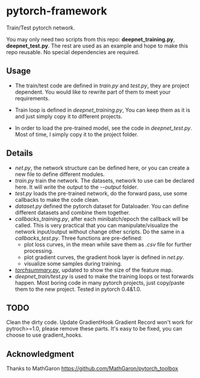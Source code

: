 # pytorch-framework
Train/Test pytorch network.

You may only need two scripts from this repo: **deepnet_training.py**, **deepnet_test.py**.
The rest are used as an example and hope to make this repo reusable. No special dependencies are required.


## Usage
- The train/test code are defined in *train.py* and *test.py*, they are project dependent. You would like to rewrite part of them to meet your requirements.

- Train loop is defined in *deepnet_training.py*, You can keep them as it is and just simply copy it to different projects.

- In order to load the pre-trained model, see the code in *deepnet_test.py*. Most of time, I simply copy it to the project folder.

## Details
- *net.py*, the network structure can be defined here, or you can create a new file to define different modules.
- *train.py* train the network. The datasets, network to use can be declared here. It will write the output to the *--output* folder.
- *test.py* loads the pre-trained network, do the forward pass, use some callbacks to make the code clean.
- *dataset.py* defined the pytorch dataset for Dataloader. You can define different datasets and combine them together.
- *callbacks_training.py*, after each minibatch/epoch the callback will be called. This is very practical that you can manipulate/visualize the network input/output without change other scripts. Do the same in a *callbacks_test.py*. Three functions are pre-defined:
	- plot loss curves, in the mean while save them as *.csv* file for further processing.
	- plot gradient curves, the gradient hook layer is defined in *net.py*.
	- visualize some samples during training.
- *[torchsummary.py](https://github.com/sksq96/pytorch-summary)*, updated to show the size of the feature map.
- *deepnet_train/test.py* is used to make the training loops or test forwards happen. Most boring code in many pytorch projects, just copy/paste them to the new project. Tested in pytorch 0.4&1.0.

## TODO
Clean the dirty code. Update GradientHook
Gradient Record won't work for pytroch>=1.0, please remove these parts. It's easy to be fixed, you can choose to use gradient_hooks.

## Acknowledgment
Thanks to MathGaron https://github.com/MathGaron/pytorch_toolbox
